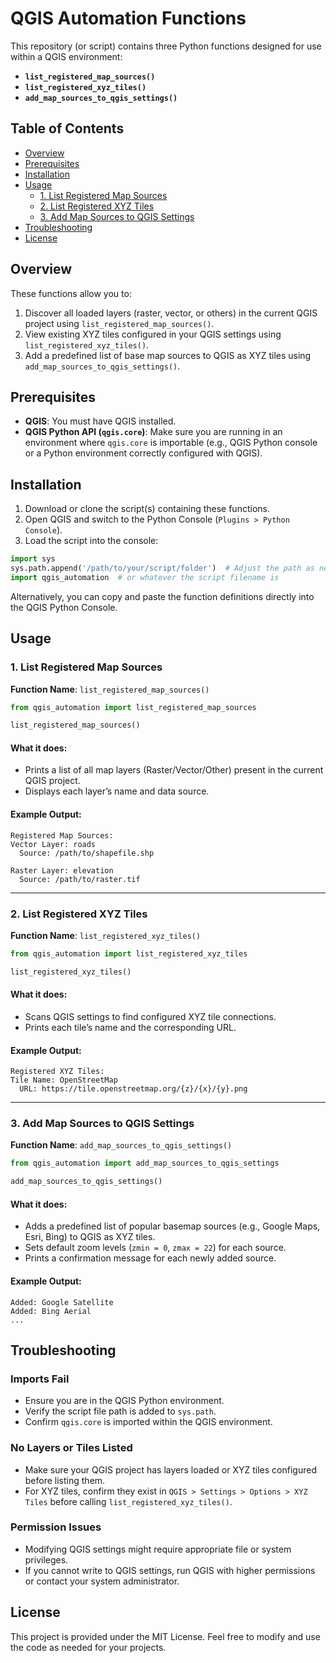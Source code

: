 
# QGIS Automation Functions

This repository (or script) contains three Python functions designed for use within a QGIS environment:

- **`list_registered_map_sources()`**
- **`list_registered_xyz_tiles()`**
- **`add_map_sources_to_qgis_settings()`**

## Table of Contents

- [Overview](#overview)
- [Prerequisites](#prerequisites)
- [Installation](#installation)
- [Usage](#usage)
  - [1. List Registered Map Sources](#1-list-registered-map-sources)
  - [2. List Registered XYZ Tiles](#2-list-registered-xyz-tiles)
  - [3. Add Map Sources to QGIS Settings](#3-add-map-sources-to-qgis-settings)
- [Troubleshooting](#troubleshooting)
- [License](#license)

## Overview

These functions allow you to:

1. Discover all loaded layers (raster, vector, or others) in the current QGIS project using `list_registered_map_sources()`.
2. View existing XYZ tiles configured in your QGIS settings using `list_registered_xyz_tiles()`.
3. Add a predefined list of base map sources to QGIS as XYZ tiles using `add_map_sources_to_qgis_settings()`.

## Prerequisites

- **QGIS**: You must have QGIS installed.
- **QGIS Python API (`qgis.core`)**: Make sure you are running in an environment where `qgis.core` is importable (e.g., QGIS Python console or a Python environment correctly configured with QGIS).

## Installation

1. Download or clone the script(s) containing these functions.
2. Open QGIS and switch to the Python Console (`Plugins > Python Console`).
3. Load the script into the console:

```python
import sys
sys.path.append('/path/to/your/script/folder')  # Adjust the path as needed
import qgis_automation  # or whatever the script filename is
```

Alternatively, you can copy and paste the function definitions directly into the QGIS Python Console.

## Usage

### 1. List Registered Map Sources

**Function Name**: `list_registered_map_sources()`

```python
from qgis_automation import list_registered_map_sources

list_registered_map_sources()
```

#### What it does:
- Prints a list of all map layers (Raster/Vector/Other) present in the current QGIS project.
- Displays each layer’s name and data source.

#### Example Output:

```
Registered Map Sources:
Vector Layer: roads
  Source: /path/to/shapefile.shp

Raster Layer: elevation
  Source: /path/to/raster.tif
```

---

### 2. List Registered XYZ Tiles

**Function Name**: `list_registered_xyz_tiles()`

```python
from qgis_automation import list_registered_xyz_tiles

list_registered_xyz_tiles()
```

#### What it does:
- Scans QGIS settings to find configured XYZ tile connections.
- Prints each tile’s name and the corresponding URL.

#### Example Output:

```
Registered XYZ Tiles:
Tile Name: OpenStreetMap
  URL: https://tile.openstreetmap.org/{z}/{x}/{y}.png
```

---

### 3. Add Map Sources to QGIS Settings

**Function Name**: `add_map_sources_to_qgis_settings()`

```python
from qgis_automation import add_map_sources_to_qgis_settings

add_map_sources_to_qgis_settings()
```

#### What it does:
- Adds a predefined list of popular basemap sources (e.g., Google Maps, Esri, Bing) to QGIS as XYZ tiles.
- Sets default zoom levels (`zmin = 0`, `zmax = 22`) for each source.
- Prints a confirmation message for each newly added source.

#### Example Output:

```
Added: Google Satellite
Added: Bing Aerial
...
```

## Troubleshooting

### Imports Fail
- Ensure you are in the QGIS Python environment.
- Verify the script file path is added to `sys.path`.
- Confirm `qgis.core` is imported within the QGIS environment.

### No Layers or Tiles Listed
- Make sure your QGIS project has layers loaded or XYZ tiles configured before listing them.
- For XYZ tiles, confirm they exist in `QGIS > Settings > Options > XYZ Tiles` before calling `list_registered_xyz_tiles()`.

### Permission Issues
- Modifying QGIS settings might require appropriate file or system privileges.
- If you cannot write to QGIS settings, run QGIS with higher permissions or contact your system administrator.

## License

This project is provided under the MIT License. Feel free to modify and use the code as needed for your projects.
